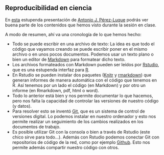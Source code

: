## Reproducibilidad en ciencia

En [esta](www.ajpelu.com) estupenda presentación de [Antonio J. Pérez-Luque](http://ajperezluque.com/) podrás ver buena parte de los contenidos que hemos visto durante la sesión en clase.

A modo de resumen, ahí va una cronología de lo que hemos hecho:

+ Todo se puede escribir en una archivo de texto: La idea es que todo el código que vayamos creando se puede escribir poner en el mismo archivo o en unos pocos documentos. Podemos usar un texto plano o bien un editor de [Markdown](https://es.wikipedia.org/wiki/Markdown) para formatear dicho texto.
+ Los archivos formateados con Markdown pueden ser leídos por [Rstudio](https://www.rstudio.com/), que es una estupenda interfaz para [R](https://www.r-project.org/). 
+ En Rstudio se pueden instalar dos paquetes ([Knitr](https://cran.r-project.org/web/packages/knitr/index.html) y [rmarkdown](https://cran.r-project.org/web/packages/rmarkdown/index.html)) que generan informes de manera automática con el código que tenemos en R. Así tenemos por un lado el código (en Markdown) y por otro un informe (en Rmarkdown, pdf, html o word).
+ Todo lo anterior está bien y nos permite documentar lo que hacemos, pero nos falta la capacidad de controlar las versiones de nuestro código (y datos).
+ Para resolver esto se inventó [Git](https://git-scm.com/), que es un sistema de control de versiones digital. Lo podemos instalar en nuestro ordenador y esto nos permite realizar un seguimiento de los cambios realizados en los documentos de trabajo.
+ Es posible utilizar Git con la consola o bien a través de Rstudio (este chico sirve para todo...). Además con Rstudio podemos conectar Git con repositorios de código de la red, como por ejemplo [Github](https://github.com/). Esto nos permite además compartir nuestro código con otros.



